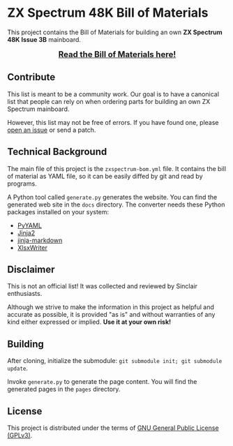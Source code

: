 # ZX Spectrum 48K Bill of Materials

This project contains the Bill of Materials for building an own **ZX Spectrum 48K Issue 3B** mainboard.

<div style="text-align:center;font-size:130%;font-weight:bold">
<a href="https://shred.codeberg.page/zxspectrum-bom/">Read the Bill of Materials here!</a>
</div>

## Contribute

This list is meant to be a community work. Our goal is to have a canonical list that people can rely on when ordering parts for building an own ZX Spectrum mainboard.

However, this list may not be free of errors. If you have found one, please [open an issue](https://codeberg.org/shred/zxspectrum-bom/issues) or send a patch.

## Technical Background

The main file of this project is the `zxspectrum-bom.yml` file. It contains the bill of material as YAML file, so it can be easily diffed by git and read by programs.

A Python tool called `generate.py` generates the website. You can find the generated web site in the `docs` directory. The converter needs these Python packages installed on your system:

* [PyYAML](https://pypi.org/project/PyYAML/)
* [Jinja2](https://pypi.org/project/Jinja2/)
* [jinja-markdown](https://pypi.org/project/jinja-markdown/)
* [XlsxWriter](https://pypi.org/project/XlsxWriter/)

## Disclaimer

This is not an official list! It was collected and reviewed by Sinclair enthusiasts.

Although we strive to make the information in this project as helpful and accurate as possible, it is provided "as is" and without warranties of any kind either expressed or implied. **Use it at your own risk!**

## Building

After cloning, initialize the submodule: `git submodule init; git submodule update`.

Invoke `generate.py` to generate the page content. You will find the generated pages in the `pages` directory.

## License

This project is distributed under the terms of [GNU General Public License (GPLv3)](https://www.gnu.org/licenses/gpl-3.0.en.html#content).
